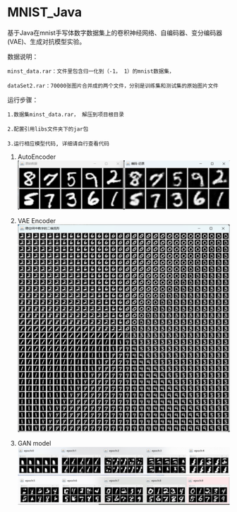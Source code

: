 # MNIST_Java
基于Java在mnist手写体数字数据集上的卷积神经网络、自编码器、变分编码器(VAE)、生成对抗模型实验。

数据说明：

    minst_data.rar：文件里包含归一化到（-1， 1）的mnist数据集，
    
    dataSet2.rar：70000张图片合并成的两个文件，分别是训练集和测试集的原始图片文件

运行步骤：

    1.数据集minst_data.rar， 解压到项目根目录
    
    2.配置引用libs文件夹下的jar包
    
    3.运行相应模型代码, 详细请自行查看代码
    
1. AutoEncoder
   ![Image text](https://github.com/haili-linux/MNIST_Java/blob/master/image/auto_encoder.png?raw=true)

2. VAE Encoder
   ![Image text](https://github.com/haili-linux/MNIST_Java/blob/master/image/vae.png?raw=true)

3. GAN model
   ![Image text](https://github.com/haili-linux/MNIST_Java/blob/master/image/gen_info_1.png?raw=true)
   ![Image text](https://github.com/haili-linux/MNIST_Java/blob/master/image/gen_info_2.png?raw=true)

